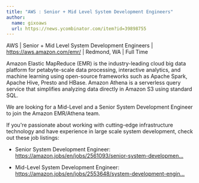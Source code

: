 ```yaml
---
title: "AWS : Senior + Mid Level System Development Engineers"
author:
  name: gixoaws
  url: https://news.ycombinator.com/item?id=39898755
---
```

AWS | Senior + Mid Level System Development Engineers | <a href="https:&#x2F;&#x2F;aws.amazon.com&#x2F;emr&#x2F;" rel="nofollow">https:&#x2F;&#x2F;aws.amazon.com&#x2F;emr&#x2F;</a> | Redmond, WA | Full Time

Amazon Elastic MapReduce (EMR) is the industry-leading cloud big data platform for petabyte-scale data processing, interactive analytics, and machine learning using open-source frameworks such as Apache Spark, Apache Hive, Presto and HBase. Amazon Athena is a serverless query service that simplifies analyzing data directly in Amazon S3 using standard SQL.

We are looking for a Mid-Level and a Senior System Development Engineer to join the Amazon EMR&#x2F;Athena team.

If you&#x27;re passionate about working with cutting-edge infrastructure technology and have experience in large scale system development, check out these job listings:

- Senior System Development Engineer: <a href="https:&#x2F;&#x2F;amazon.jobs&#x2F;en&#x2F;jobs&#x2F;2561093&#x2F;senior-system-development-engineer-open-data-analytics-fundamentals-team" rel="nofollow">https:&#x2F;&#x2F;amazon.jobs&#x2F;en&#x2F;jobs&#x2F;2561093&#x2F;senior-system-developmen...</a>

- Mid-Level System Development Engineer: <a href="https:&#x2F;&#x2F;amazon.jobs&#x2F;en&#x2F;jobs&#x2F;2553648&#x2F;system-development-engineer-ii-open-data-analytics-fundamentals-team" rel="nofollow">https:&#x2F;&#x2F;amazon.jobs&#x2F;en&#x2F;jobs&#x2F;2553648&#x2F;system-development-engin...</a>
